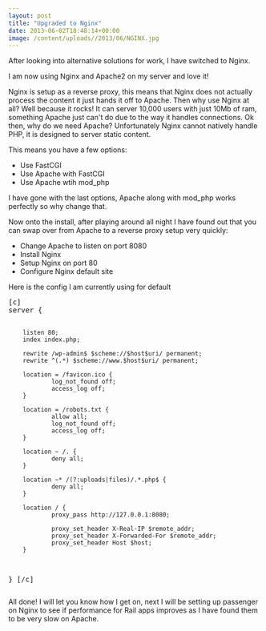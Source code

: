 ```yaml
---
layout: post
title: "Upgraded to Nginx"
date: 2013-06-02T18:48:14+00:00
image: /content/uploads//2013/06/NGINX.jpg
---
```


After looking into alternative solutions for work, I have switched to Nginx.

<p>I am now using Nginx and Apache2 on my server and love it!</p>
<p>Nginx is setup as a reverse proxy, this means that Nginx does not actually process the content it just hands it off to Apache. Then why use Nginx at all? Well because it rocks! It can server 10,000 users with just 10Mb of ram, something Apache just can't do due to the way it handles connections. Ok then, why do we need Apache? Unfortunately Nginx cannot natively handle PHP, it is designed to server static content.</p>
<p>This means you have a few options:</p>
<ul>
<li>Use FastCGI</li>
<li>Use Apache with FastCGI</li>
<li>Use Apache wtih mod_php</li>
</ul>
<p>I have gone with the last options, Apache along with mod_php works perfectly so why change that.</p>
<p>Now onto the install, after playing around all night I have found out that you can swap over from Apache to a reverse proxy setup very quickly:</p>
<ul>
<li>Change Apache to listen on port 8080</li>
<li><span style="line-height: 13px;">Install Nginx</span></li>
<li>Setup Nginx on port 80</li>
<li>Configure Nginx default site</li>
</ul>
<p>Here is the config I am currently using for default</p>
<pre>[c]
server {

        listen 80;
        index index.php;

        rewrite /wp-admin$ $scheme://$host$uri/ permanent;
        rewrite ^(.*) $scheme://www.$host$uri/ permanent;

        location = /favicon.ico {
                log_not_found off;
                access_log off;
        }

        location = /robots.txt {
                allow all;
                log_not_found off;
                access_log off;
        }

        location ~ /. {
                deny all;
        }

        location ~* /(?:uploads|files)/.*.php$ {
                deny all;
        }

        location / {
                proxy_pass http://127.0.0.1:8080;

                proxy_set_header X-Real-IP $remote_addr;
                proxy_set_header X-Forwarded-For $remote_addr;
                proxy_set_header Host $host;
        }

}
[/c]</pre>

<p>All done! I will let you know how I get on, next I will be setting up passenger on Nginx to see if performance for Rail apps improves as I have found them to be very slow on Apache.</p>
